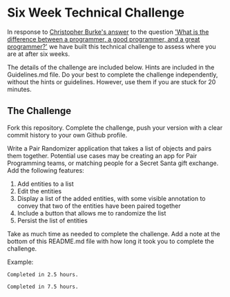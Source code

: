 # Six Week Technical Challenge

In response to [Christopher Burke's answer](http://qr.ae/RCI2cL) to the question ['What is the difference between a programmer, a good programmer, and a great programmer?'](http://www.quora.com/What-is-the-difference-between-a-programmer-a-good-programmer-and-a-great-programmer) we have built this technical challenge to assess where you are at after six weeks.

The details of the challenge are included below. Hints are included in the Guidelines.md file. Do your best to complete the challenge independently, without the hints or guidelines. However, use them if you are stuck for 20 minutes.

## The Challenge

Fork this repository. Complete the challenge, push your version with a clear commit history to your own Github profile.

Write a Pair Randomizer application that takes a list of objects and pairs them together. Potential use cases may be creating an app for Pair Programming teams, or matching people for a Secret Santa gift exchange. Add the following features:

1. Add entities to a list
2. Edit the entities
3. Display a list of the added entities, with some visible annotation to convey that two of the entities have been paired together
4. Include a button that allows me to randomize the list
5. Persist the list of entities

Take as much time as needed to complete the challenge. Add a note at the bottom of this README.md file with how long it took you to complete the challenge.

Example:

```Completed in 2.5 hours.```

```Completed in 7.5 hours.```
